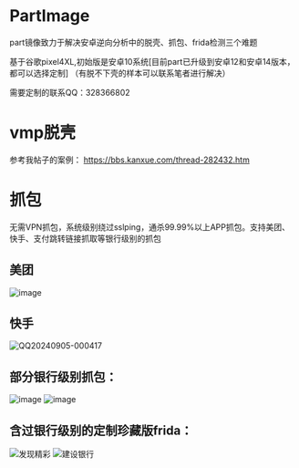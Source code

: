 # PartImage
part镜像致力于解决安卓逆向分析中的脱壳、抓包、frida检测三个难题

基于谷歌pixel4XL,初始版是安卓10系统[目前part已升级到安卓12和安卓14版本，都可以选择定制]
（有脱不下壳的样本可以联系笔者进行解决）

需要定制的联系QQ：328366802

# vmp脱壳
参考我帖子的案例：
https://bbs.kanxue.com/thread-282432.htm

# 抓包
无需VPN抓包，系统级别绕过sslping，通杀99.99%以上APP抓包。支持美团、快手、支付跳转链接抓取等银行级别的抓包
## 美团
![image](https://github.com/user-attachments/assets/24a838e1-a4b4-47c2-b756-24dd3387d767)



## 快手
![QQ20240905-000417](https://github.com/user-attachments/assets/2cdea014-819e-4d8c-9f21-84bf812a77dc)


## 部分银行级别抓包：
![image](https://github.com/user-attachments/assets/f6d75f0e-ac40-4301-8e20-24afc8cf15be)
![image](https://github.com/user-attachments/assets/7982e186-1e1a-4a82-83a0-3d2ba0e5c696)



## 含过银行级别的定制珍藏版frida：
![发现精彩](https://github.com/user-attachments/assets/5bb56b49-2188-462d-80f1-20c1075c0e3d)
![建设银行](https://github.com/user-attachments/assets/3863e653-05f8-4ac9-b2eb-abed90c9e466)

